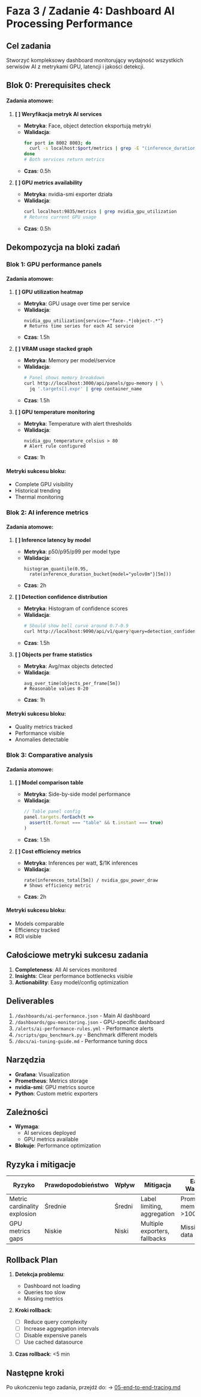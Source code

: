 # Faza 3 / Zadanie 4: Dashboard AI Processing Performance

## Cel zadania
Stworzyć kompleksowy dashboard monitorujący wydajność wszystkich serwisów AI z metrykami GPU, latencji i jakości detekcji.

## Blok 0: Prerequisites check

#### Zadania atomowe:
1. **[ ] Weryfikacja metryk AI services**
   - **Metryka**: Face, object detection eksportują metryki
   - **Walidacja**: 
     ```bash
     for port in 8002 8003; do
       curl -s localhost:$port/metrics | grep -E "(inference_duration|detections_total)"
     done
     # Both services return metrics
     ```
   - **Czas**: 0.5h

2. **[ ] GPU metrics availability**
   - **Metryka**: nvidia-smi exporter działa
   - **Walidacja**: 
     ```bash
     curl localhost:9835/metrics | grep nvidia_gpu_utilization
     # Returns current GPU usage
     ```
   - **Czas**: 0.5h

## Dekompozycja na bloki zadań

### Blok 1: GPU performance panels

#### Zadania atomowe:
1. **[ ] GPU utilization heatmap**
   - **Metryka**: GPU usage over time per service
   - **Walidacja**: 
     ```promql
     nvidia_gpu_utilization{service=~"face-.*|object-.*"}
     # Returns time series for each AI service
     ```
   - **Czas**: 1.5h

2. **[ ] VRAM usage stacked graph**
   - **Metryka**: Memory per model/service
   - **Walidacja**: 
     ```bash
     # Panel shows memory breakdown
     curl http://localhost:3000/api/panels/gpu-memory | \
       jq '.targets[].expr' | grep container_name
     ```
   - **Czas**: 1.5h

3. **[ ] GPU temperature monitoring**
   - **Metryka**: Temperature with alert thresholds
   - **Walidacja**: 
     ```promql
     nvidia_gpu_temperature_celsius > 80
     # Alert rule configured
     ```
   - **Czas**: 1h

#### Metryki sukcesu bloku:
- Complete GPU visibility
- Historical trending
- Thermal monitoring

### Blok 2: AI inference metrics

#### Zadania atomowe:
1. **[ ] Inference latency by model**
   - **Metryka**: p50/p95/p99 per model type
   - **Walidacja**: 
     ```promql
     histogram_quantile(0.95, 
       rate(inference_duration_bucket{model="yolov8m"}[5m]))
     ```
   - **Czas**: 2h

2. **[ ] Detection confidence distribution**
   - **Metryka**: Histogram of confidence scores
   - **Walidacja**: 
     ```bash
     # Should show bell curve around 0.7-0.9
     curl http://localhost:9090/api/v1/query?query=detection_confidence_bucket
     ```
   - **Czas**: 1.5h

3. **[ ] Objects per frame statistics**
   - **Metryka**: Avg/max objects detected
   - **Walidacja**: 
     ```promql
     avg_over_time(objects_per_frame[5m])
     # Reasonable values 0-20
     ```
   - **Czas**: 1h

#### Metryki sukcesu bloku:
- Quality metrics tracked
- Performance visible
- Anomalies detectable

### Blok 3: Comparative analysis

#### Zadania atomowe:
1. **[ ] Model comparison table**
   - **Metryka**: Side-by-side model performance
   - **Walidacja**: 
     ```javascript
     // Table panel config
     panel.targets.forEach(t => 
       assert(t.format === "table" && t.instant === true)
     )
     ```
   - **Czas**: 1.5h

2. **[ ] Cost efficiency metrics**
   - **Metryka**: Inferences per watt, $/1K inferences
   - **Walidacja**: 
     ```promql
     rate(inferences_total[5m]) / nvidia_gpu_power_draw
     # Shows efficiency metric
     ```
   - **Czas**: 2h

#### Metryki sukcesu bloku:
- Models comparable
- Efficiency tracked
- ROI visible

## Całościowe metryki sukcesu zadania

1. **Completeness**: All AI services monitored
2. **Insights**: Clear performance bottlenecks visible
3. **Actionability**: Easy model/config optimization

## Deliverables

1. `/dashboards/ai-performance.json` - Main AI dashboard
2. `/dashboards/gpu-monitoring.json` - GPU-specific dashboard
3. `/alerts/ai-performance-rules.yml` - Performance alerts
4. `/scripts/gpu_benchmark.py` - Benchmark different models
5. `/docs/ai-tuning-guide.md` - Performance tuning docs

## Narzędzia

- **Grafana**: Visualization
- **Prometheus**: Metrics storage
- **nvidia-smi**: GPU metrics source
- **Python**: Custom metric exporters

## Zależności

- **Wymaga**: 
  - AI services deployed
  - GPU metrics available
- **Blokuje**: Performance optimization

## Ryzyka i mitigacje

| Ryzyko | Prawdopodobieństwo | Wpływ | Mitigacja | Early Warning |
|--------|-------------------|-------|-----------|---------------|
| Metric cardinality explosion | Średnie | Średni | Label limiting, aggregation | Prometheus memory >10GB |
| GPU metrics gaps | Niskie | Niski | Multiple exporters, fallbacks | Missing data points |

## Rollback Plan

1. **Detekcja problemu**: 
   - Dashboard not loading
   - Queries too slow
   - Missing metrics

2. **Kroki rollback**:
   - [ ] Reduce query complexity
   - [ ] Increase aggregation intervals
   - [ ] Disable expensive panels
   - [ ] Use cached datasource

3. **Czas rollback**: <5 min

## Następne kroki

Po ukończeniu tego zadania, przejdź do:
→ [05-end-to-end-tracing.md](./05-end-to-end-tracing.md)